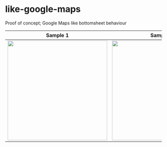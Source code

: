 # like-google-maps

Proof of concept; Google Maps like bottomsheet behaviour

Sample 1 | Sample 2
------------ | -------------
<img src="https://raw.githubusercontent.com/fish-4-fun/like-google-maps/master/external-assets/peek-header-snap.gif" width="320"> | <img src="https://raw.githubusercontent.com/fish-4-fun/like-google-maps/master/external-assets/peek-header-no-snap.gif" width="320">
